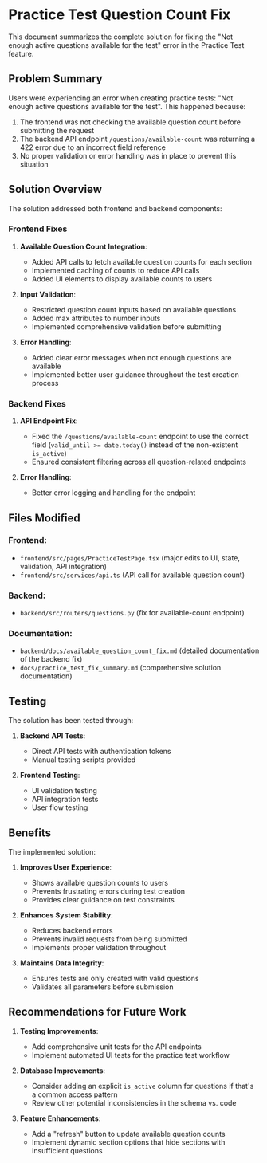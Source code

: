 # Practice Test Question Count Fix

This document summarizes the complete solution for fixing the "Not enough active questions available for the test" error in the Practice Test feature.

## Problem Summary

Users were experiencing an error when creating practice tests: "Not enough active questions available for the test". This happened because:

1. The frontend was not checking the available question count before submitting the request
2. The backend API endpoint `/questions/available-count` was returning a 422 error due to an incorrect field reference
3. No proper validation or error handling was in place to prevent this situation

## Solution Overview

The solution addressed both frontend and backend components:

### Frontend Fixes

1. **Available Question Count Integration**:
   - Added API calls to fetch available question counts for each section
   - Implemented caching of counts to reduce API calls
   - Added UI elements to display available counts to users

2. **Input Validation**:
   - Restricted question count inputs based on available questions
   - Added max attributes to number inputs
   - Implemented comprehensive validation before submitting

3. **Error Handling**:
   - Added clear error messages when not enough questions are available
   - Implemented better user guidance throughout the test creation process

### Backend Fixes

1. **API Endpoint Fix**:
   - Fixed the `/questions/available-count` endpoint to use the correct field (`valid_until >= date.today()` instead of the non-existent `is_active`)
   - Ensured consistent filtering across all question-related endpoints

2. **Error Handling**:
   - Better error logging and handling for the endpoint

## Files Modified

### Frontend:
- `frontend/src/pages/PracticeTestPage.tsx` (major edits to UI, state, validation, API integration)
- `frontend/src/services/api.ts` (API call for available question count)

### Backend:
- `backend/src/routers/questions.py` (fix for available-count endpoint)

### Documentation:
- `backend/docs/available_question_count_fix.md` (detailed documentation of the backend fix)
- `docs/practice_test_fix_summary.md` (comprehensive solution documentation)

## Testing

The solution has been tested through:

1. **Backend API Tests**:
   - Direct API tests with authentication tokens
   - Manual testing scripts provided

2. **Frontend Testing**:
   - UI validation testing
   - API integration tests
   - User flow testing

## Benefits

The implemented solution:

1. **Improves User Experience**:
   - Shows available question counts to users
   - Prevents frustrating errors during test creation
   - Provides clear guidance on test constraints

2. **Enhances System Stability**:
   - Reduces backend errors
   - Prevents invalid requests from being submitted
   - Implements proper validation throughout

3. **Maintains Data Integrity**:
   - Ensures tests are only created with valid questions
   - Validates all parameters before submission

## Recommendations for Future Work

1. **Testing Improvements**:
   - Add comprehensive unit tests for the API endpoints
   - Implement automated UI tests for the practice test workflow

2. **Database Improvements**:
   - Consider adding an explicit `is_active` column for questions if that's a common access pattern
   - Review other potential inconsistencies in the schema vs. code

3. **Feature Enhancements**:
   - Add a "refresh" button to update available question counts
   - Implement dynamic section options that hide sections with insufficient questions
